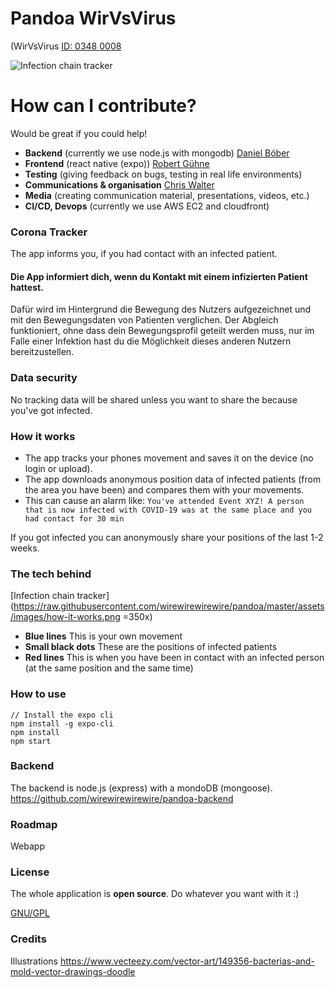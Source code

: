 #  Pandoa WirVsVirus
(WirVsVirus [ID: 0348 0008](thttps://airtable.com/shrs71ccUVKyvLlUA/tbl6Br4W3IyPGk1jt/viw7AlEju6qFtXJqL?blocks=hide)

![Infection chain tracker](https://raw.githubusercontent.com/wirewirewirewire/pandoa/master/assets/images/infection-chain-tracker.png)

# How can I contribute?

Would be great if you could help!

- **Backend** (currently we use node.js with mongodb) [Daniel Böber](https://github.com/smarthomeagentur)
- **Frontend** (react native (expo)) [Robert Gühne](https://github.com/Utzel-Butzel)
- **Testing** (giving feedback on bugs, testing in real life environments)
- **Communications & organisation** [Chris Walter]()
- **Media** (creating communication material, presentations, videos, etc.)
- **CI/CD, Devops** (currently we use AWS EC2 and cloudfront)

### Corona Tracker

The app informs you, if you had contact with an infected patient.

#### Die App informiert dich, wenn du Kontakt mit einem infizierten Patient hattest.

Dafür wird im Hintergrund die Bewegung des Nutzers aufgezeichnet und mit den Bewegungsdaten von Patienten verglichen.
Der Abgleich funktioniert, ohne dass dein Bewegungsprofil geteilt werden muss, nur im Falle einer Infektion hast du die Möglichkeit dieses anderen Nutzern bereitzustellen.

### Data security

No tracking data will be shared unless you want to share the because you've got infected.

### How it works

- The app tracks your phones movement and saves it on the device (no login or upload).
- The app downloads anonymous position data of infected patients (from the area you have been) and compares them with your movements.
- This can cause an alarm like: `You've attended Event XYZ! A person that is now infected with COVID-19 was at the same place and you had contact for 30 min`

If you got infected you can anonymously share your positions of the last 1-2 weeks.

### The tech behind

[Infection chain tracker](https://raw.githubusercontent.com/wirewirewirewire/pandoa/master/assets/images/how-it-works.png =350x)

- **Blue lines** This is your own movement
- **Small black dots** These are the positions of infected patients
- **Red lines** This is when you have been in contact with an infected person (at the same position and the same time)

### How to use

```
// Install the expo cli
npm install -g expo-cli
npm install
npm start
```

### Backend
The backend is node.js (express) with a mondoDB (mongoose).
https://github.com/wirewirewirewire/pandoa-backend

### Roadmap

Webapp

### License

The whole application is **open source**. Do whatever you want with it :)

[GNU/GPL](https://github.com/wirewirewirewire/pandoa/blob/master/LICENSE)

### Credits

Illustrations
https://www.vecteezy.com/vector-art/149356-bacterias-and-mold-vector-drawings-doodle
